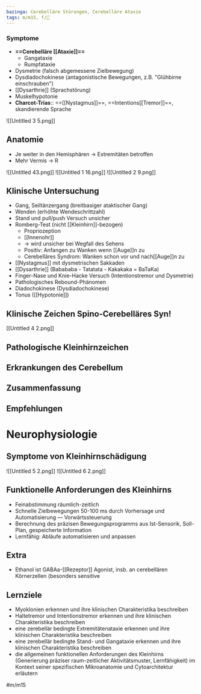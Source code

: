 ```yaml
---
bazinga: Cerebelläre Störungen, Cerebelläre Ataxie
tags: m/m15, f/🧠
---
```

### Symptome
- **==Cerebelläre [[Ataxie]]==**
	- Gangataxie 
	- Rumpfataxie 
- Dysmetrie (falsch abgemessene Zielbewegung)
- Dysdiadochokinese (antagonistische Bewegungen, z.B. "Glühbirne einschrauben")
- [[Dysarthrie]] (Sprachstörung)
- Muskelhypotonie
- **Charcot-Trias**:: ==[[Nystagmus]]==, ==Intentions[[Tremor]]==, skandierende Sprache

![[Untitled 3 5.png]]

## Anatomie

- Je weiter in den Hemisphären → Extremitäten betroffen
- Mehr Vermis → R


![[Untitled 43.png]]
![[Untitled 1 16.png]]
![[Untitled 2 9.png]]



## Klinische Untersuchung

- Gang, Seiltänzergang (breitbasiger ataktischer Gang)
- Wenden (erhöhte Wendeschrittzahl)
- Stand und pull/push Versuch unsicher
- Romberg-Test (nicht [[Kleinhirn]]-bezogen)
    - Propriozeption
    - [[Innenohr]]
    - → wird unsicher bei Wegfall des Sehens
    - Positiv: Anfangen zu Wanken wenn [[Auge]]n zu
    - Cerebelläres Syndrom: Wanken schon vor und nach[[Auge]]n zu
- [[Nystagmus]] mit dysmetrischen Sakkaden
- [[Dysarthrie]] (Babababa - Tatatata - Kakakaka = BaTaKa)
- Finger-Nase und Knie-Hacke Versuch (Intentionstremor und Dysmetrie)
- Pathologisches Rebound-Phänomen
- Diadochokinese (Dysdiadochokinese)
- Tonus ([[Hypotonie]])

## Klinische Zeichen Spino-Cerebelläres Syn!
[[Untitled 4 2.png]]

## Pathologische Kleinhirnzeichen

## Erkrankungen des Cerebellum

## Zusammenfassung

## Empfehlungen

# Neurophysiologie

## Symptome von Kleinhirnschädigung
![[Untitled 5 2.png]]
![[Untitled 6 2.png]]

## Funktionelle Anforderungen des Kleinhirns

- Feinabstimmung räumlich-zeitlich
- Schnelle Zielbewegungen 50-100 ms durch Vorhersage und Automatisierung — Vorwärtssteuerung
- Berechnung des präzisen Bewegungsprogramms aus Ist-Sensorik, Soll-Plan, gespeicherte Information
- Lernfähig: Abläufe automatisieren und anpassen

## Extra

- Ethanol ist GABAa-[[Rezeptor]] Agonist, insb. an cerebellären Körnerzellen (besonders sensitive

## Lernziele

- Myoklonien erkennen und ihre klinischen Charakteristika beschreiben
- Haltetremor und Intentionstremor erkennen und ihre klinischen Charakteristika beschreiben
- eine zerebellär bedingte Extremitätenataxie erkennen und ihre klinischen Charakteristika beschreiben
- eine zerebellär bedingte Stand- und Gangataxie erkennen und ihre klinischen Charakteristika beschreiben
- die allgemeinen funktionellen Anforderungen des Kleinhirns (Generierung präziser raum-zeitlicher Aktivitätsmuster, Lernfähigkeit) im Kontext seiner spezifischen Mikroanatomie und Cytoarchitektur erläutern

#m/m15